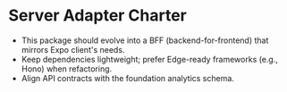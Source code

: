 # Server Adapter Charter

- This package should evolve into a BFF (backend-for-frontend) that mirrors Expo client's needs.
- Keep dependencies lightweight; prefer Edge-ready frameworks (e.g., Hono) when refactoring.
- Align API contracts with the foundation analytics schema.
